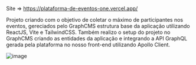 Site => https://plataforma-de-eventos-one.vercel.app/


Projeto criando com o objetivo de coletar o máximo de participantes nos eventos, gereciados pelo GraphCMS estrutura base da aplicação utilizando ReactJS, Vite e TailwindCSS. Também realizo o setup do projeto no GraphCMS criando as entidades da aplicação e integrando a API GraphQL gerada pela plataforma no nosso front-end utilizando Apollo Client.


![image](https://user-images.githubusercontent.com/64655153/194421112-5b6cd768-d131-407c-9c60-97e21e0b823a.png)





